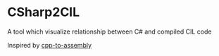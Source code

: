 # CSharp2CIL
A tool which visualize relationship between C# and compiled CIL code

Inspired by [cpp-to-assembly](https://github.com/ynh/cpp-to-assembly)
